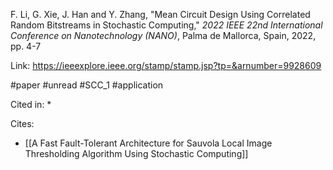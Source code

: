 F. Li, G. Xie, J. Han and Y. Zhang, "Mean Circuit Design Using Correlated Random Bitstreams in Stochastic Computing," _2022 IEEE 22nd International Conference on Nanotechnology (NANO)_, Palma de Mallorca, Spain, 2022, pp. 4-7

Link: https://ieeexplore.ieee.org/stamp/stamp.jsp?tp=&arnumber=9928609

#paper
#unread
#SCC_1
#application

Cited in:
*  

Cites: 
* [[A Fast Fault-Tolerant Architecture for Sauvola Local Image Thresholding Algorithm Using Stochastic Computing]]